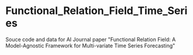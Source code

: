 # Functional_Relation_Field_Time_Series
Souce code and data for AI Journal paper "Functional Relation Field: A Model-Agnostic Framework for Multi-variate Time Series Forecasting"
